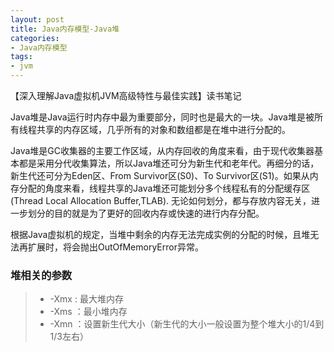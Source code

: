 ```yaml
---
layout: post
title: Java内存模型-Java堆
categories:
- Java内存模型
tags:
- jvm
---
```



【深入理解Java虚拟机JVM高级特性与最佳实践】读书笔记


Java堆是Java运行时内存中最为重要部分，同时也是最大的一块。Java堆是被所有线程共享的内存区域，几乎所有的对象和数组都是在堆中进行分配的。

Java堆是GC收集器的主要工作区域，从内存回收的角度来看，由于现代收集器基本都是采用分代收集算法，所以Java堆还可分为新生代和老年代。再细分的话，新生代还可分为Eden区、From Survivor区(S0)、To Survivor区(S1)。如果从内存分配的角度来看，线程共享的Java堆还可能划分多个线程私有的分配缓存区(Thread Local Allocation Buffer,TLAB). 无论如何划分，都与存放内容无关，进一步划分的目的就是为了更好的回收内存或快速的进行内存分配。

根据Java虚拟机的规定，当堆中剩余的内存无法完成实例的分配的时候，且堆无法再扩展时，将会抛出OutOfMemoryError异常。

### 堆相关的参数

> * -Xmx : 最大堆内存
> * -Xms ：最小堆内存
> * -Xmn ：设置新生代大小（新生代的大小一般设置为整个堆大小的1/4到1/3左右）